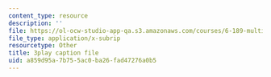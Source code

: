 ```yaml
---
content_type: resource
description: ''
file: https://ol-ocw-studio-app-qa.s3.amazonaws.com/courses/6-189-multicore-programming-primer-january-iap-2007/a859d95a7b755ac0ba26fad47276a0b5_hd4roBsrYA8.srt
file_type: application/x-subrip
resourcetype: Other
title: 3play caption file
uid: a859d95a-7b75-5ac0-ba26-fad47276a0b5
---
```

